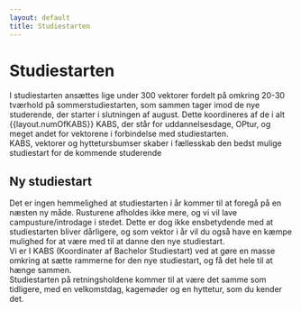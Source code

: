 ```yaml
---
layout: default
title: Studiestarten
---
```

<h1>Studiestarten</h1>


<p>
    I studiestarten ansættes lige under 300 vektorer fordelt på omkring 20-30 tværhold på sommerstudiestarten, som sammen tager imod de nye studerende, der starter i slutningen af august. Dette koordineres af de i alt {{layout.numOfKABS}} KABS, der står for uddannelsesdage, OPtur, og meget andet for vektorene i forbindelse med studiestarten. <br> 
    KABS, vektorer og hyttetursbumser skaber i fællesskab den bedst mulige  studiestart for de kommende studerende <br>

</p>

<h2>Ny studiestart </h2>

<p>
Det er ingen hemmelighed at studiestarten i år kommer til at foregå på en næsten ny måde. Rusturene afholdes ikke mere, og vi vil lave campusture/introdage i stedet. Dette er dog ikke ensbetydende med at studiestarten bliver dårligere, og som vektor i år vil du også have en kæmpe mulighed for at være med til at danne den nye studiestart. <br> 
Vi er I KABS (Koordinater af Bachelor Studiestart) ved at gøre en masse omkring at sætte rammerne for den nye studiestart, og få det hele til at hænge sammen.  <br> 
Studiestarten på retningsholdene kommer til at være det samme som tidligere, med en velkomstdag, kagemøder og en hyttetur, som du kender det. <br> 
<p>
    


    

<!-- Vinterstarten er d?d :(
Til vinterstarten hyres omkring {{layout.numOfWVectors}} vektorer fordelt på {{layout.numOfWCKABS}} tværhold, der tager imod de nye studerende som starter til januar til vinter <b>2025</b>.  -->

<!-- OLD (2022)

I studiestarten ansættes ca. {{layout.numOfVectors}} vektorer fordelt på {{layout.numOfKABS}} hold til sommerstudiestarten og ca. {{layout.numOfWVectors}} vektorer fordelt på {{layout.numOfWCKABS}} hold til vinterstudiestarten, som sammen tager imod de nye russer, der starter til august til sommer og januar til vinter. Dette koordineres af de {{layout.numOfKABS}} KABS, som står for uddannelsesdage, OPtur og meget andet i forbindelse med studiestarten. KABS, vektorer og hyttebumser skaber i fællesskab den bedst mulige studiestart for de kommende russer.

-->
<!-- Gammel tekst
I studiestarten ansættes lige under 300 vektorer fordelt på <b>???</b> tværhold til sommerstudiestarten, som sammen tager imod de nye russer, der starter til august til sommer.<br>
Dette koordineres af de i alt <b> {{layout.numOfKABS}} </b> KABS, der står for uddannelsesdage, OPtur, og meget andet i forbindelse med studiestarten. <br>
I studiestarten ansættes lige under 300 vektorer fordelt på omkring 20-30 tværhold til sommerstudiestarten, som sammen tager imod de nye russere, der starter i slutningen af august.
Til vinterstarten hyres omkring {{layout.numOfWVectors}} vektorer fordelt på {{layout.numOfWCKABS}} tværhold, der tager imod de nye studerende som starter til januar til vinter <b>2025</b>. <br>
Dette koordineres af de i alt {{layout.numOfKABS}} KABS, der står for uddannelsesdage, OPtur, og meget andet i forbindelse med studiestarten. <br>
<br>
KABS, vektorer og hyttebumser skaber i fællesskab den bedst mulige rustur og studiestart for de kommende russer.
-->
